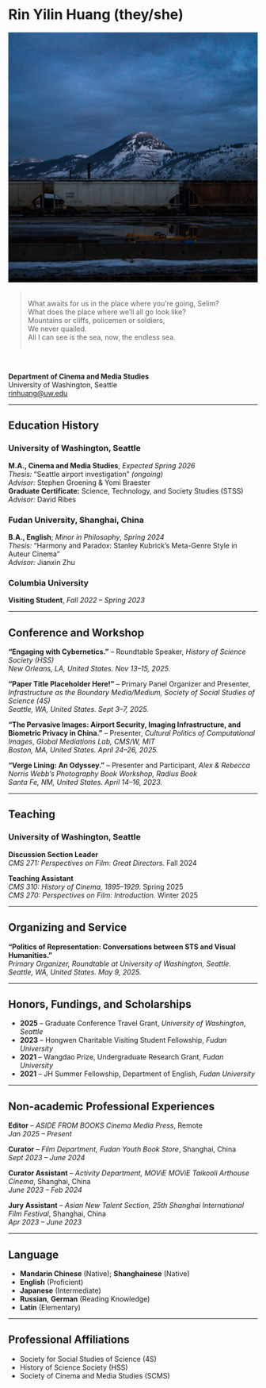 # Rin Yilin Huang (they/she)  

![Title Page](https://raw.githubusercontent.com/RinH10/RinH10.github.io/main/assets/creative-projects/project3-thumbnail.jpg)

>  <br>
> What awaits for us in the place where you’re going, Selim?<br>
>What does the place where we’ll all go look like? <br>
>Mountains or cliffs, policemen or soldiers, <br>
>We never quailed.<br>
>All I can see is the sea, now, the endless sea.<br>
> <br>

<br>

**Department of Cinema and Media Studies**  
University of Washington, Seattle  
rinhuang@uw.edu  

---

## Education History

### University of Washington, Seattle  
**M.A., Cinema and Media Studies**, *Expected Spring 2026*  
*Thesis:* “Seattle airport investigation” *(ongoing)*  
*Advisor:* Stephen Groening & Yomi Braester  
**Graduate Certificate:** Science, Technology, and Society Studies (STSS)  
*Advisor:* David Ribes  

### Fudan University, Shanghai, China  
**B.A., English**; *Minor in Philosophy*, *Spring 2024*  
*Thesis:* “Harmony and Paradox: Stanley Kubrick’s Meta-Genre Style in Auteur Cinema”  
*Advisor:* Jianxin Zhu  

### Columbia University  
**Visiting Student**, *Fall 2022 – Spring 2023*

---

## Conference and Workshop

**“Engaging with Cybernetics.”** – Roundtable Speaker, *History of Science Society (HSS)*  
  *New Orleans, LA, United States. Nov 13–15, 2025.*

**“Paper Title Placeholder Here!”** – Primary Panel Organizer and Presenter, *Infrastructure as the Boundary Media/Medium, Society of Social Studies of Science (4S)*  
  *Seattle, WA, United States. Sept 3–7, 2025.*

**“The Pervasive Images: Airport Security, Imaging Infrastructure, and Biometric Privacy in China.”** – Presenter, *Cultural Politics of Computational Images*, *Global Mediations Lab, CMS/W, MIT*  
  *Boston, MA, United States. April 24–26, 2025.*

**“Verge Lining: An Odyssey.”** – Presenter and Participant, *Alex & Rebecca Norris Webb’s Photography Book Workshop, Radius Book*  
  *Santa Fe, NM, United States. April 14–16, 2023.*

---

## Teaching

### University of Washington, Seattle

**Discussion Section Leader**  
*CMS 271: Perspectives on Film: Great Directors.* Fall 2024

**Teaching Assistant**  
*CMS 310: History of Cinema, 1895–1929.* Spring 2025  
*CMS 270: Perspectives on Film: Introduction.* Winter 2025

---

## Organizing and Service

**“Politics of Representation: Conversations between STS and Visual Humanities.”**  
  *Primary Organizer, Roundtable at University of Washington, Seattle.*  
  *Seattle, WA, United States. May 9, 2025.*

---

## Honors, Fundings, and Scholarships

- **2025** – Graduate Conference Travel Grant, *University of Washington, Seattle*  
- **2023** – Hongwen Charitable Visiting Student Fellowship, *Fudan University*  
- **2021** – Wangdao Prize, Undergraduate Research Grant, *Fudan University*  
- **2021** – JH Summer Fellowship, Department of English, *Fudan University*

---

## Non-academic Professional Experiences

**Editor** – *ASIDE FROM BOOKS Cinema Media Press*, Remote  
  *Jan 2025 – Present*  

**Curator** – *Film Department, Fudan Youth Book Store*, Shanghai, China  
  *Sept 2023 – June 2024*  

**Curator Assistant** – *Activity Department, MOViE MOViE Taikooli Arthouse Cinema*, Shanghai, China  
  *June 2023 – Feb 2024*

**Jury Assistant** – *Asian New Talent Section, 25th Shanghai International Film Festival*, Shanghai, China  
  *Apr 2023 – June 2023*

---

## Language

- **Mandarin Chinese** (Native); **Shanghainese** (Native)  
- **English** (Proficient)  
- **Japanese** (Intermediate)  
- **Russian**, **German** (Reading Knowledge)  
- **Latin** (Elementary)

---

## Professional Affiliations

- Society for Social Studies of Science (4S)  
- History of Science Society (HSS)  
- Society of Cinema and Media Studies (SCMS)